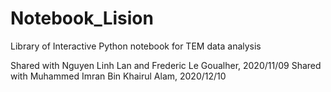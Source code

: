 # Notebook_Lision
Library of Interactive Python notebook for TEM data analysis

Shared with Nguyen Linh Lan and Frederic Le Goualher, 2020/11/09
Shared with Muhammed Imran Bin Khairul Alam, 2020/12/10
